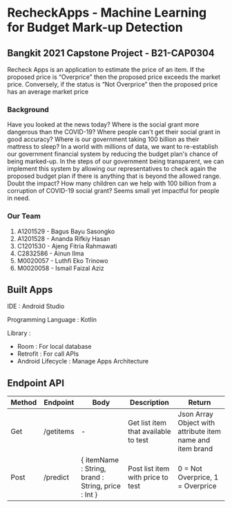 # RecheckApps - Machine Learning for Budget Mark-up Detection
## Bangkit 2021 Capstone Project - B21-CAP0304


Recheck Apps is an application to estimate the price of an item. If the proposed price is “Overprice” then the proposed price exceeds the market price. Conversely, if the status is “Not Overprice” then the proposed price has an average market price

### Background
Have you looked at the news today? Where is the social grant more dangerous than the COVID-19? Where people can't get their social grant in good accuracy? Where is our government taking 100 billion as their mattress to sleep? In a world with millions of data, we want to re-establish our government financial system by reducing the budget plan's chance of being marked-up. In the steps of our government being transparent, we can implement this system by allowing our representatives to check again the proposed budget plan if there is anything that is beyond the allowed range. Doubt the impact? How many children can we help with 100 billion from a corruption of COVID-19 social grant? Seems small yet impactful for people in need.

### Our Team
1. A1201529 - Bagus Bayu Sasongko
2. A1201528 - Ananda Rifkiy Hasan
3. C1201530 - Ajeng Fitria Rahmawati
4. C2832586 - Ainun Ilma
5. M0020057 - Luthfi Eko Trinowo
6. M0020058 - Ismail Faizal Aziz


## Built Apps
IDE : Android Studio

Programming Language : Kotlin

Library : 
 - Room : For local database
 - Retrofit : For call APIs
 - Android Lifecycle : Manage Apps Architecture



## Endpoint API

|Method | Endpoint | Body | Description | Return
|--|--|--|--|--|
| Get | /getitems | - | Get list item that available to test | Json Array Object with attribute item name and item brand
| Post| /predict | { itemName : String, brand : String, price : Int } | Post list item with price to test | 0 = Not Overprice, 1 = Overprice
